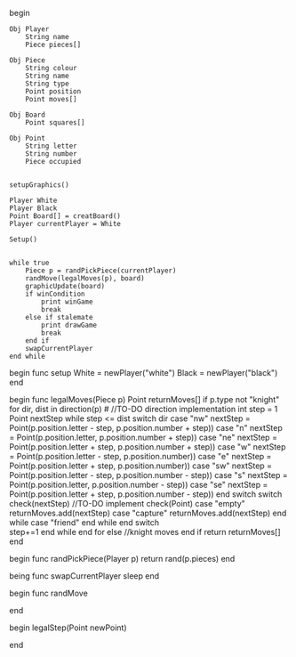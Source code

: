 begin

    Obj Player
        String name
        Piece pieces[]
    
    Obj Piece
        String colour
        String name
        String type
        Point position
        Point moves[]

    Obj Board
        Point squares[] 

    Obj Point
        String letter
        String number
        Piece occupied


    setupGraphics()

    Player White 
    Player Black
    Point Board[] = creatBoard()
    Player currentPlayer = White

    Setup()


    while true
        Piece p = randPickPiece(currentPlayer)
        randMove(legalMoves(p), board)
        graphicUpdate(board)
        if winCondition 
            print winGame
            break
        else if stalemate 
            print drawGame
            break
        end if
        swapCurrentPlayer
    end while



begin func setup
    White = newPlayer("white")
    Black = newPlayer("black")
end

begin func legalMoves(Piece p)
    Point returnMoves[]
    if p.type not "knight"
        for dir, dist in direction(p) # //TO-DO direction implementation
            int step = 1
            Point nextStep
            while step <= dist
                switch dir
                    case "nw"
                        nextStep = Point(p.position.letter - step, p.position.number + step))
                    case "n"
                        nextStep = Point(p.position.letter, p.position.number + step))
                    case "ne"
                        nextStep = Point(p.position.letter + step, p.position.number + step))
                    case "w"
                        nextStep = Point(p.position.letter - step, p.position.number))
                    case "e"
                        nextStep = Point(p.position.letter + step, p.position.number))
                    case "sw"
                        nextStep = Point(p.position.letter - step, p.position.number - step))
                    case "s"
                        nextStep = Point(p.position.letter, p.position.number - step))
                    case "se"
                        nextStep = Point(p.position.letter + step, p.position.number - step))
                end switch
                switch check(nextStep) //TO-DO implement check(Point)
                    case "empty"
                        returnMoves.add(nextStep)
                    case "capture"
                        returnMoves.add(nextStep)
                        end while
                    case "friend"
                        end while
                end switch     
                step+=1
            end while
        end for
    else 
        //knight moves
    end if
    return returnMoves[]
end

begin func randPickPiece(Player p)
    return rand(p.pieces)
end

being func swapCurrentPlayer
        sleep
end
        
begin func randMove

end

begin legalStep(Point newPoint)

end



